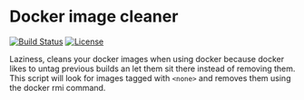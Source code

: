 # Docker image cleaner
[![Build Status](https://travis-ci.org/laetificat/clean-docker-images.svg?branch=master)](https://travis-ci.org/laetificat/clean-docker-images) [![License](https://img.shields.io/badge/License-MIT-blue.svg)](https://tldrlegal.com/license/mit-license)

Laziness, cleans your docker images when using docker because
docker likes to untag previous builds an let them sit there
instead of removing them. This script will look for images
tagged with `<none>` and removes them using the docker rmi
command.
